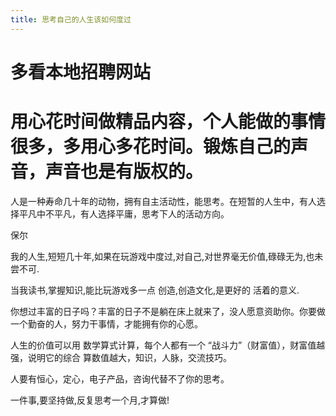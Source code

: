 ```yaml
---
title: 思考自己的人生该如何度过
---
```



# 多看本地招聘网站
# 用心花时间做精品内容，个人能做的事情很多，多用心多花时间。锻炼自己的声音，声音也是有版权的。


人是一种寿命几十年的动物，拥有自主活动性，能思考。在短暂的人生中，有人选择平凡中不平凡，有人选择平庸，思考下人的活动方向。

保尔

我的人生,短短几十年,如果在玩游戏中度过,对自己,对世界毫无价值,碌碌无为,也未尝不可.

当我读书,掌握知识,能比玩游戏多一点 创造,创造文化,是更好的 活着的意义.

你想过丰富的日子吗？丰富的日子不是躺在床上就来了，没人愿意资助你。你要做一个勤奋的人，努力干事情，才能拥有你的心愿。

人生的价值可以用 数学算式计算，每个人都有一个 “战斗力”（财富值），财富值越强，说明它的综合 算数值越大，知识，人脉，交流技巧。

人要有恒心，定心，电子产品，咨询代替不了你的思考。

一件事,要坚持做,反复思考一个月,才算做!

